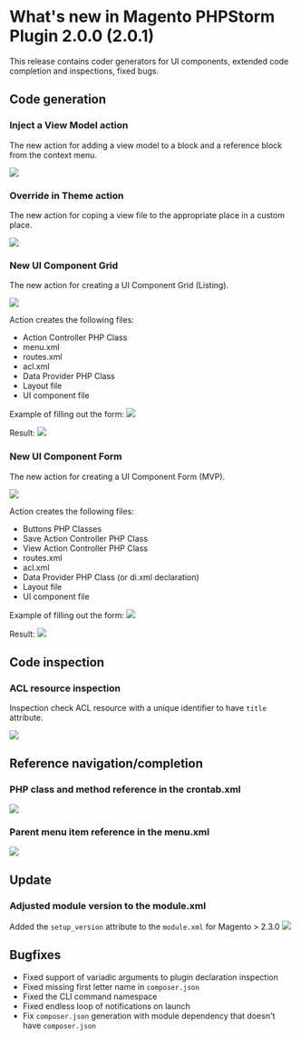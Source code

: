 # What's new in Magento PHPStorm Plugin 2.0.0 (2.0.1)

This release contains coder generators for UI components, extended code completion and
inspections, fixed bugs.

## Code generation

### Inject a View Model action
The new action for adding a view model to a block and a reference block from the context menu.

![](https://raw.githubusercontent.com/wiki/magento/magento2-phpstorm-plugin/images/2-0-0/inject-view-model-min.gif)

### Override in Theme action
The new action for coping a view file to the appropriate place in a custom place.

![](https://raw.githubusercontent.com/wiki/magento/magento2-phpstorm-plugin/images/2-0-0/overide-in-theme.gif)

### New UI Component Grid
The new action for creating a UI Component Grid (Listing).

![](https://raw.githubusercontent.com/wiki/magento/magento2-phpstorm-plugin/images/2-0-0/1_grid.jpg)

Action creates the following files:
* Action Controller PHP Class
* menu.xml
* routes.xml
* acl.xml
* Data Provider PHP Class
* Layout file
* UI component file

Example of filling out the form:
![](https://raw.githubusercontent.com/wiki/magento/magento2-phpstorm-plugin/images/2-0-0/2_grid.jpg)

Result:
![](https://raw.githubusercontent.com/wiki/magento/magento2-phpstorm-plugin/images/2-0-0/3_grid.jpg)

### New UI Component Form
The new action for creating a UI Component Form (MVP).

![](https://raw.githubusercontent.com/wiki/magento/magento2-phpstorm-plugin/images/2-0-0/1_form.jpg)

Action creates the following files:
* Buttons PHP Classes
* Save Action Controller PHP Class
* View Action Controller PHP Class
* routes.xml
* acl.xml
* Data Provider PHP Class (or di.xml declaration)
* Layout file
* UI component file

Example of filling out the form:
![](https://raw.githubusercontent.com/wiki/magento/magento2-phpstorm-plugin/images/2-0-0/2_form.jpg)

Result:
![](https://raw.githubusercontent.com/wiki/magento/magento2-phpstorm-plugin/images/2-0-0/3_form.jpg)

## Code inspection

### ACL resource inspection
Inspection check ACL resource with a unique identifier to have `title` attribute.

![](https://raw.githubusercontent.com/wiki/magento/magento2-phpstorm-plugin/images/2-0-0/acl-inspection-min.gif)

## Reference navigation/completion

### PHP class and method reference in the crontab.xml

![](https://raw.githubusercontent.com/wiki/magento/magento2-phpstorm-plugin/images/2-0-0/crontab-min.gif)

### Parent menu item reference in the menu.xml

![](https://raw.githubusercontent.com/wiki/magento/magento2-phpstorm-plugin/images/2-0-0/menu.gif)

## Update

### Adjusted module version to the module.xml
Added the `setup_version` attribute to the `module.xml` for Magento > 2.3.0
![](https://raw.githubusercontent.com/wiki/magento/magento2-phpstorm-plugin/images/2-0-0/setup_version-min.gif)

## Bugfixes
* Fixed support of variadic arguments to plugin declaration inspection
* Fixed missing first letter name in `composer.json`
* Fixed the CLI command namespace
* Fixed endless loop of notifications on launch
* Fix `composer.json` generation with module dependency that doesn't have `composer.json`
